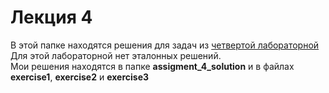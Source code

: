 # Лекция 4
В этой папке находятся решения для задач из [четвертой лабораторной](https://ocw.mit.edu/courses/electrical-engineering-and-computer-science/6-s096-introduction-to-c-and-c-january-iap-2013/lectures-and-assignments/data-structures-debugging/)  
Для этой лабораторной нет эталонных решений.  
Мои решения находятся в папке **assigment_4_solution** и в файлах **exercise1**, **exercise2** и **exercise3**
